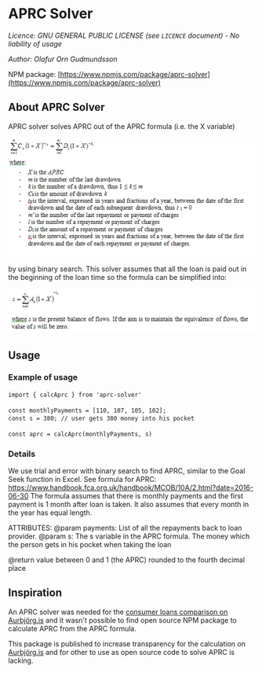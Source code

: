 # APRC Solver
*Licence: GNU GENERAL PUBLIC LICENSE (see `LICENCE` document) - No liability of usage*

*Author: Olafur Orn Gudmundsson*

NPM package: [https://www.npmjs.com/package/aprc-solver](https://www.npmjs.com/package/aprc-solver)

## About APRC Solver

APRC solver solves APRC out of the APRC formula (i.e. the X variable)

![APRC formula](aprc_full_formula.png?raw=true "APRC formula")

by using binary search. This solver assumes that
all the loan is paid out in the beginning of the
loan time so the formula can be simplified into:

![APRC simplified formula](aprc_simplified_formula.png?raw=true "APRC simplified formula")


## Usage
### Example of usage
```
import { calcAprc } from 'aprc-solver'

const monthlyPayments = [110, 107, 105, 102];
const s = 380; // user gets 380 money into his pocket

const aprc = calcAprc(monthlyPayments, s)
```

### Details
We use trial and error with binary search
to find APRC, similar to the Goal Seek
function in Excel. See formula for APRC:
https://www.handbook.fca.org.uk/handbook/MCOB/10A/2.html?date=2016-06-30
The formula assumes that there is monthly
payments and the first payment is 1 month
after loan is taken. It also assumes that
every month in the year has equal length.

ATTRIBUTES:
@param payments: List of all the repayments
                 back to loan provider.
@param s: The s variable in the APRC formula.
          The money which the person gets
          in his pocket when taking the loan

@return value between 0 and 1 (the APRC)
        rounded to the fourth decimal place



## Inspiration
An APRC solver was needed for the [consumer loans comparison on Aurbjörg.is](https://aurbjorg.is/)
and it wasn't possible to find open source NPM
package to calculate APRC from the APRC formula.

This package is published to increase transparency
for the calculation on [Aurbjörg.is](https://aurbjorg.is/) and for other
to use as open source code to solve APRC is lacking.
